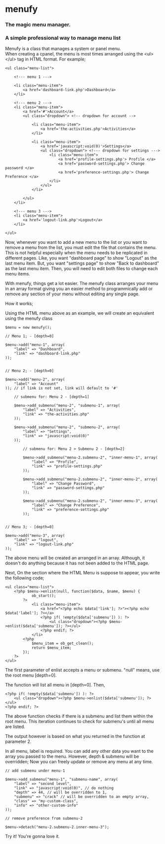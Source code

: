 # menufy
### The magic menu manager. 
### A simple professional way to manage menu list

Menufy is a class that manages a system or panel menu. \
When creating a cpanel, the menu is most times arranged using the &lt;ul&gt;&lt;/ul&gt; tag in HTML format. For example;

	<ul class="menu-list">

		<!--- menu 1 --->
		
		<li class="menu-item">
			<a href='dashboard-link.php'>Dashboard</a>
		</li>
		
		<!--- menu 2 --->
		<li class="menu-item">
			<a href='#'>Account</a>
			<ul class="dropdown"> <!-- dropdown for account -->
			
				<li class="menu-item">
					<a href='the-activities.php'>Activities</a>
				</li>
					
				<li class="menu-item">
					<a href='javascript:void(0)'>Settings</a>
					<ul class="dropdown"> <!--- dropdown for settings --->
						<li class="menu-item">
							<a href='profile-settings.php'> Profile </a>
							<a href='password-settings.php'> Change password </a>
							<a href='preference-settings.php'> Change Preference </a>
						</li>
					</ul>
				</li>
				
			</ul>
		</li>
		
		<!--- menu 3 --->
		<li class="menu-item">
			<a href='logout-link.php'>Logout</a>
		</li>
		
	</ul>

Now, whenever you want to add a new menu to the list or you want to remove a menu from the list, you must edit the file that contains the menu.
This is not helpful especially when the menu needs to be replicated in different pages.
Like, you want "dashboard page" to show "Logout" as the last menu item.
But, you want "settings page" to show "Back to dashboard" as the last menu item.
Then, you will need to edit both files to change each menu items.

With menufy, things get a lot easier. The menufy class arranges your menu in an array format giving you an easier method to programmically add or remove any section of your menu without editing any single page.

How it works;

Using the HTML menu above as an example, we will create an equivalent using the menufy class

	$menu = new menufy();

	// Menu 1; - [depth=0]

	$menu->add("menu-1", array(
		"label" => "Dashboard",
		"link" => "dashboard-link.php"
	));


	// Menu 2; - [depth=0]

	$menu->add("menu-2", array(
		"label" => "Account"
	)); // if link is not set, link will default to '#'

		// submenu for: Menu 2 - [depth=1]
		
		$menu->add_submenu("menu-2", "submenu-1", array(
			"label" => "Activities",
			"link" => "the-activities.php"
		));

		$menu->add_submenu("menu-2", "submenu-2", array(
			"label" => "Settings",
			"link" => "javascript:void(0)"
		));

			// submenu for: Menu 2 > Submenu 2 - [depth=2]
			
			$menu->add_submenu("menu-2.submenu-2", "inner-menu-1", array(
				"label" => "Profile",
				"link" => "profile-settings.php"
			));

			$menu->add_submenu("menu-2.submenu-2", "inner-menu-2", array(
				"label" => "Change Password",
				"link" => "password-settings.php"
			));

			$menu->add_submenu("menu-2.submenu-2", "inner-menu-3", array(
				"label" => "Change Preference",
				"link" => "preference-settings.php"
			));
			

	// Menu 3; - [depth=0]

	$menu->add("menu-3", array(
		"label" => "logout",
		"link" => "logout-link.php"
	));


The above menu will be created an arranged in an array. Although, it doesn't do anything because it has not been added to the HTML page.

Next, On the section where the HTML Menu is suppose to appear, you write the following code;

	<ul class="menu-list">
		<?php $menu->enlist(null, function($data, $name, $menu) {
				ob_start();
			?>
				<li class="menu-item">
					<a href="<?php echo $data['link']; ?>"><?php echo $data['label']; ?></a>
					<?php if( !empty($data['submenu']) ): ?>
						<ul class="dropdown"><?php $menu->enlist($data['submenu']); ?></ul>
					<?php endif; ?>	
				</li>
			<?php 
				$menu_item = ob_get_clean();
				return $menu_item;
			});
		?>
	</ul>

The first parameter of enlist accepts a menu or submenu. "null" means, use the root menu [depth=0].

The function will list all menu in [depth=0]. Then,

	<?php if( !empty($data['submenu']) ): ?>
		<ul class="dropdown"><?php $menu->enlist($data['submenu']); ?></ul>
	<?php endif; ?>

The above function checks if there is a submenu and list them within the root menu.
This iteration continues to check for submenu's until all menu are listed.

The output however is based on what you returned in the function at parameter 2.

In all menu, label is required.
You can add any other data you want to the array you passed to the menu. However, depth & submenu will be overridden;
Now you can freely update or remove any menu at any time.

	// add submenu under menu-1
	
	$menu->add_submenu("menu-1", "submenu-name", array(
		"label" => "second level",
		"link" => "javascript:void(0)", // do nothing
		"depth" => 44, // will be overridden to 1,
		"submenu" => "crack" // will be overridden to an empty array,
		"class" => "my-custom-class",
		"info" => "other-custom-info"
	));
	
	// remove preference from submenu-2 
	
	$menu->detach("menu-2.submenu-2.inner-menu-3");
	

Try it! You're gonna love it.
